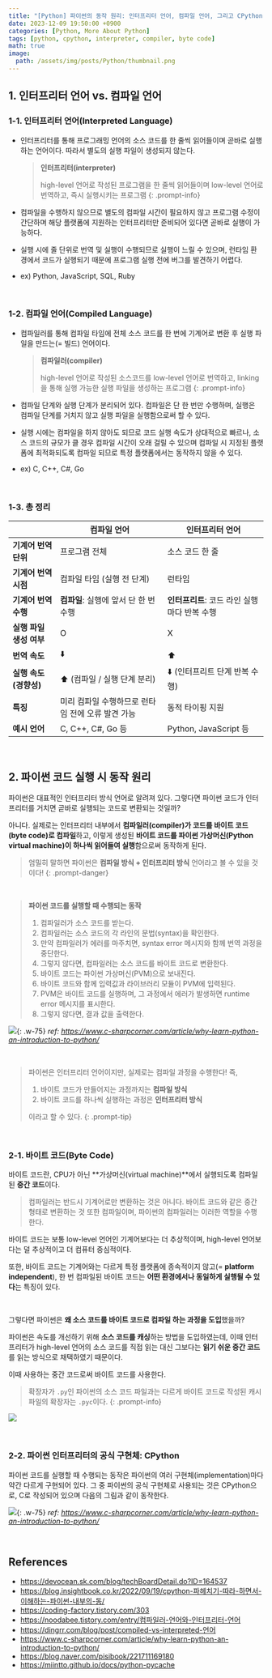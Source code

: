 ```yaml
---
title: "[Python] 파이썬의 동작 원리: 인터프리터 언어, 컴파일 언어, 그리고 CPython"
date: 2023-12-09 19:50:00 +0900
categories: [Python, More About Python]
tags: [python, cpython, interpreter, compiler, byte code]
math: true
image: 
  path: /assets/img/posts/Python/thumbnail.png
---
```


## 1. 인터프리터 언어 vs. 컴파일 언어

### 1-1. 인터프리터 언어(Interpreted Language)

- 인터프리터를 통해 프로그래밍 언어의 소스 코드를 한 줄씩 읽어들이며 곧바로 실행하는 언어이다. 따라서 별도의 실행 파일이 생성되지 않는다.
    
    > **인터프리터(interpreter)**
    > 
    > high-level 언어로 작성된 프로그램을 한 줄씩 읽어들이며 low-level 언어로 번역하고, 즉시 실행시키는 프로그램
    {: .prompt-info}

- 컴파일을 수행하지 않으므로 별도의 컴파일 시간이 필요하지 않고 프로그램 수정이 간단하며 해당 플랫폼에 지원하는 인터프리터만 준비되어 있다면 곧바로 실행이 가능하다.

- 실행 시에 줄 단위로 번역 및 실행이 수행되므로 실행이 느릴 수 있으며, 런타임 환경에서 코드가 실행되기 때문에 프로그램 실행 전에 버그를 발견하기 어렵다.

- ex) Python, JavaScript, SQL, Ruby

<br>

### 1-2. 컴파일 언어(Compiled Language)

- 컴파일러를 통해 컴파일 타임에 전체 소스 코드를 한 번에 기계어로 변환 후 실행 파일을 만드는(= 빌드) 언어이다.
    
    > **컴파일러(compiler)**
    > 
    > high-level 언어로 작성된 소스코드를 low-level 언어로 번역하고, linking을 통해 실행 가능한 실행 파일을 생성하는 프로그램
    {: .prompt-info}

- 컴파일 단계와 실행 단계가 분리되어 있다. 컴파일은 단 한 번만 수행하며, 실행은 컴파일 단계를 거치지 않고 실행 파일을 실행함으로써 할 수 있다.

- 실행 시에는 컴파일을 하지 않아도 되므로 코드 실행 속도가 상대적으로 빠르나, 소스 코드의 규모가 클 경우 컴파일 시간이 오래 걸릴 수 있으며 컴파일 시 지정된 플랫폼에 최적화되도록 컴파일 되므로 특정 플랫폼에서는 동작하지 않을 수 있다.

- ex) C, C++, C#, Go

<br>

### 1-3. 총 정리

| | 컴파일 언어  | 인터프리터 언어 |
| ---- | ---- | ---- |
| **기계어 번역 단위** | 프로그램 전체 | 소스 코드 한 줄 |
| **기계어 번역 시점** | 컴파일 타임 (실행 전 단계) | 런타임 |
| **기계어 번역 수행** | **컴파일**: 실행에 앞서 단 한 번 수행 | **인터프리트**: 코드 라인 실행마다 반복 수행 |
| **실행 파일 생성 여부** | O  | X |
| **번역 속도** | ⬇️  | ⬆️   |
| **실행 속도 (경향성)**  | ⬆️ (컴파일 / 실행 단계 분리)  | ⬇️ (인터프리트 단계 반복 수행)  |
| **특징**  | 미리 컴파일 수행하므로 런타임 전에 오류 발견 가능 | 동적 타이핑 지원 |
| **예시 언어** | C, C++, C#, Go 등 | Python, JavaScript 등 |

<br>

## 2. 파이썬 코드 실행 시 동작 원리

파이썬은 대표적인 인터프리터 방식 언어로 알려져 있다. 그렇다면 파이썬 코드가 인터프리터를 거치면 곧바로 실행되는 코드로 변환되는 것일까?

아니다. 실제로는 인터프리터 내부에서 <span class="shl">**컴파일러(compiler)가 코드를 바이트 코드(byte code)로 컴파일**</span>하고, 이렇게 생성된<span class="shl"> **바이트 코드를 파이썬 가상머신(Python virtual machine)이 하나씩 읽어들여 실행**</span>함으로써 동작하게 된다.

> 엄밀히 말하면 파이썬은 **컴파일 방식 + 인터프리터 방식** 언어라고 볼 수 있을 것이다!
{: .prompt-danger}

<br>

> **파이썬 코드를 실행할 때 수행되는 동작**
> 
> 1. 컴파일러가 소스 코드를 받는다.
> 2. 컴파일러는 소스 코드의 각 라인의 문법(syntax)을 확인한다.
> 3. 만약 컴파일러가 에러를 마주치면, syntax error 메시지와 함께 번역 과정을 중단한다.
> 4. 그렇지 않다면, 컴파일러는 소스 코드를 바이트 코드로 변환한다.
> 5. 바이트 코드는 파이썬 가상머신(PVM)으로 보내진다.
> 6. 바이트 코드와 함께 입력값과 라이브러리 모듈이 PVM에 입력된다.
> 7. PVM은 바이트 코드를 실행하며, 그 과정에서 에러가 발생하면 runtime error 메시지를 표시한다.
> 8. 그렇지 않다면, 결과 값을 출력한다.

![](/assets/img/posts/Python/More-About-Python/2023-12-09-01.png){: .w-75}
_ref: <https://www.c-sharpcorner.com/article/why-learn-python-an-introduction-to-python/>_

<br>

> 파이썬은 인터프리터 언어이지만, 실제로는 컴파일 과정을 수행한다! 즉,
> 
> 1. 바이트 코드가 만들어지는 과정까지는 **컴파일 방식**
> 2. 바이트 코드를 하나씩 실행하는 과정은 **인터프리터 방식**
> 
> 이라고 할 수 있다.
{: .prompt-tip}

<br>

### 2-1. 바이트 코드(Byte Code)

바이트 코드란, CPU가 아닌 **가상머신(virtual machine)**에서 실행되도록 컴파일 된 **중간 코드**이다.

> 컴파일러는 반드시 기계어로만 변환하는 것은 아니다. 바이트 코드와 같은 중간 형태로 변환하는 것 또한 컴파일이며, 파이썬의 컴파일러는 이러한 역할을 수행한다.
> 

바이트 코드는 보통 low-level 언어인 기계어보다는 더 추상적이며, high-level 언어보다는 덜 추상적이고 더 컴퓨터 중심적이다.

또한, 바이트 코드는 기계어와는 다르게 특정 플랫폼에 종속적이지 않고(= **platform independent**), 한 번 컴파일된 바이트 코드는 **어떤 환경에서나 동일하게 실행될 수 있다**는 특징이 있다.

<br>

그렇다면 파이썬은 **왜 소스 코드를 바이트 코드로 컴파일 하는 과정을 도입**했을까?

파이썬은 속도를 개선하기 위해 **소스 코드를 캐싱**하는 방법을 도입하였는데, 이때 인터프리터가 high-level 언어의 소스 코드를 직접 읽는 대신 그보다는 **읽기 쉬운 중간 코드**를 읽는 방식으로 채택하였기 때문이다.

이때 사용하는 중간 코드로써 바이트 코드를 사용한다.

> 확장자가 `.py`인 파이썬의 소스 코드 파일과는 다르게 바이트 코드로 작성된 캐시 파일의 확장자는 `.pyc`이다.
{: .prompt-info}

![](/assets/img/posts/Python/More-About-Python/2023-12-09-02.png)

<br>

### 2-2. 파이썬 인터프리터의 공식 구현체: CPython

파이썬 코드를 실행할 때 수행되는 동작은 파이썬의 여러 구현체(implementation)마다 약간 다르게 구현되어 있다. 그 중 파이썬의 공식 구현체로 사용되는 것은 CPython으로, C로 작성되어 있으며 다음의 그림과 같이 동작한다.

![](/assets/img/posts/Python/More-About-Python/2023-12-09-03.png){: .w-75}
_ref: <https://www.c-sharpcorner.com/article/why-learn-python-an-introduction-to-python/>_

<br>

## References

- <https://devocean.sk.com/blog/techBoardDetail.do?ID=164537>
- <https://blog.insightbook.co.kr/2022/09/19/cpython-파헤치기-따라-하면서-이해하는-파이썬-내부의-동/>
- <https://coding-factory.tistory.com/303>
- <https://noodabee.tistory.com/entry/컴파일러-언어와-인터프리터-언어>
- <https://dingrr.com/blog/post/compiled-vs-interpreted-언어>
- <https://www.c-sharpcorner.com/article/why-learn-python-an-introduction-to-python/>
- <https://blog.naver.com/pisibook/221711169180>
- <https://miintto.github.io/docs/python-pycache>
